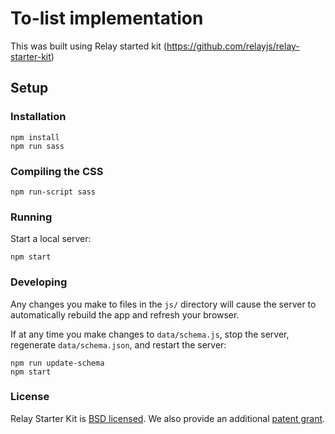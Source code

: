 # To-list implementation

This was built using Relay started kit (https://github.com/relayjs/relay-starter-kit)

## Setup
### Installation

```
npm install
npm run sass
```

### Compiling the CSS

```
npm run-script sass
```

### Running

Start a local server:

```
npm start
```

### Developing

Any changes you make to files in the `js/` directory will cause the server to
automatically rebuild the app and refresh your browser.

If at any time you make changes to `data/schema.js`, stop the server,
regenerate `data/schema.json`, and restart the server:

```
npm run update-schema
npm start
```

### License

Relay Starter Kit is [BSD licensed](./LICENSE). We also provide an additional [patent grant](./PATENTS).
